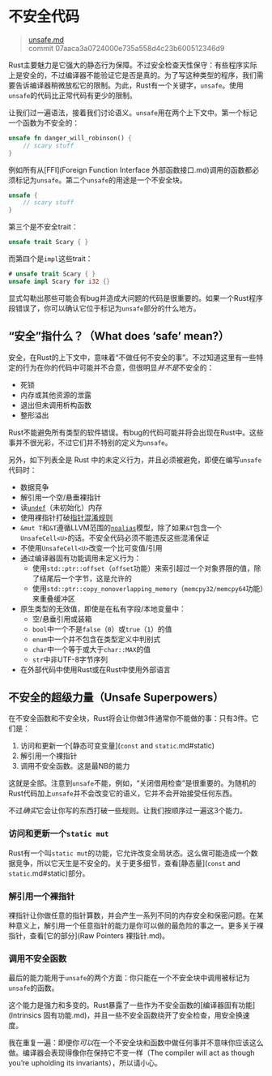 # 不安全代码

> [unsafe.md](https://github.com/rust-lang/rust/blob/master/src/doc/book/unsafe.md)
> <br>
> commit 07aaca3a0724000e735a558d4c23b600512346d9

Rust主要魅力是它强大的静态行为保障。不过安全检查天性保守：有些程序实际上是安全的，不过编译器不能验证它是否是真的。为了写这种类型的程序，我们需要告诉编译器稍微放松它的限制。为此，Rust有一个关键字，`unsafe`。使用`unsafe`的代码比正常代码有更少的限制。

让我们过一遍语法，接着我们讨论语义。`unsafe`用在两个上下文中。第一个标记一个函数为不安全的：

```rust
unsafe fn danger_will_robinson() {
    // scary stuff
}
```

例如所有从[FFI](Foreign Function Interface 外部函数接口.md)调用的函数都必须标记为`unsafe`。第二个`unsafe`的用途是一个不安全块。

```rust
unsafe {
    // scary stuff
}
```

第三个是不安全trait：

```rust
unsafe trait Scary { }
```

而第四个是`impl`这些trait：

```rust
# unsafe trait Scary { }
unsafe impl Scary for i32 {}
```

显式勾勒出那些可能会有bug并造成大问题的代码是很重要的。如果一个Rust程序段错误了，你可以确认它位于标记为`unsafe`部分的什么地方。

## “安全”指什么？（What does ‘safe’ mean?）
安全，在Rust的上下文中，意味着“不做任何不安全的事”。不过知道这里有一些特定的行为在你的代码中可能并不合意，但很明显*并不是*不安全的：

* 死锁
* 内存或其他资源的泄露
* 退出但未调用析构函数
* 整形溢出

Rust不能避免所有类型的软件错误。有bug的代码可能并将会出现在Rust中。这些事并不很光彩，不过它们并不特别的定义为`unsafe`。

另外，如下列表全是 Rust 中的未定义行为，并且必须被避免，即便在编写`unsafe`代码时：

* 数据竞争
* 解引用一个空/悬垂裸指针
* 读[`undef`](http://llvm.org/docs/LangRef.html#undefined-values)（未初始化）内存
* 使用裸指针打破[指针混淆规则](http://llvm.org/docs/LangRef.html#pointer-aliasing-rules)
* `&mut T`和`&T`遵循LLVM范围的[`noalias`](http://llvm.org/docs/LangRef.html#noalias)模型，除了如果`&T`包含一个`UnsafeCell<U>`的话。不安全代码必须不能违反这些混淆保证
* 不使用`UnsafeCell<U>`改变一个比可变值/引用
* 通过编译器固有功能调用未定义行为：
  * 使用`std::ptr::offset`（`offset`功能）来索引超过一个对象界限的值，除了结尾后一个字节，这是允许的
  * 使用`std::ptr::copy_nonoverlapping_memory`（`memcpy32/memcpy64`功能）来重叠缓冲区
* 原生类型的无效值，即使是在私有字段/本地变量中：
  * 空/悬垂引用或装箱
  * `bool`中一个不是`false`（`0`）或`true`（`1`）的值
  * `enum`中一个并不包含在类型定义中判别式
  * `char`中一个等于或大于`char::MAX`的值
  * `str`中非UTF-8字节序列
* 在外部代码中使用Rust或在Rust中使用外部语言

## 不安全的超级力量（Unsafe Superpowers）
在不安全函数和不安全块，Rust将会让你做3件通常你不能做的事：只有3件。它们是：

1. 访问和更新一个[静态可变变量](`const` and `static`.md#static)
2. 解引用一个裸指针
3. 调用不安全函数。这是最NB的能力

这就是全部。注意到`unsafe`不能，例如，“关闭借用检查”是很重要的。为随机的Rust代码加上`unsafe`并不会改变它的语义，它并不会开始接受任何东西。

不过*确实*它会让你写的东西打破一些规则。让我们按顺序过一遍这3个能力。

### 访问和更新一个`static mut`
Rust有一个叫`static mut`的功能，它允许改变全局状态。这么做可能造成一个数据竞争，所以它天生是不安全的。关于更多细节，查看[静态量](`const` and `static`.md#static)部分。

### 解引用一个裸指针
裸指针让你做任意的指针算数，并会产生一系列不同的内存安全和保密问题。在某种意义上，解引用一个任意指针的能力是你可以做的最危险的事之一。更多关于裸指针，查看[它的部分](Raw Pointers 裸指针.md)。

### 调用不安全函数
最后的能力能用于`unsafe`的两个方面：你只能在一个不安全块中调用被标记为`unsafe`的函数。

这个能力是强力和多变的。Rust暴露了一些作为不安全函数的[编译器固有功能](Intrinsics 固有功能.md)，并且一些不安全函数绕开了安全检查，用安全换速度。

我在重复一遍：即便你*可以*在一个不安全块和函数中做任何事并不意味你应该这么做。编译器会表现得像你在保持它不变一样（The compiler will act as though you’re upholding its invariants），所以请小心。
